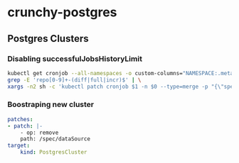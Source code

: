 # crunchy-postgres

## Postgres Clusters

### Disabling successfulJobsHistoryLimit

```sh
kubectl get cronjob --all-namespaces -o custom-columns="NAMESPACE:.metadata.namespace,NAME:.metadata.name" --no-headers | \
grep -E 'repo[0-9]+-(diff|full|incr)$' | \
xargs -n2 sh -c 'kubectl patch cronjob $1 -n $0 --type=merge -p "{\"spec\": {\"successfulJobsHistoryLimit\": 0}}"'
```

### Boostraping new cluster

```yaml
patches:
- patch: |-
    - op: remove
    path: /spec/dataSource
target:
    kind: PostgresCluster
```
